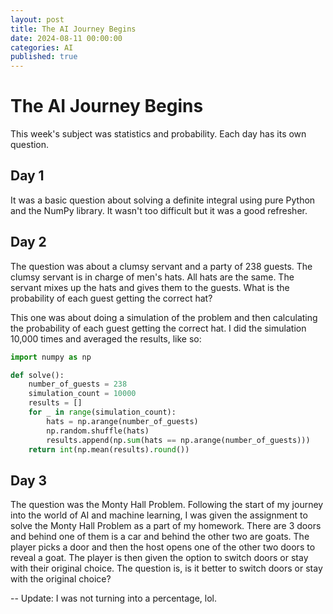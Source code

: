 ```yaml
---
layout: post
title: The AI Journey Begins
date: 2024-08-11 00:00:00
categories: AI
published: true
---
```


# The AI Journey Begins

This week's subject was statistics and probability. Each day has its own question.

## Day 1

It was a basic question about solving a definite integral using pure Python and the NumPy library. It wasn't too difficult but it was a good refresher.

## Day 2

The question was about a clumsy servant and a party of 238 guests. The clumsy servant is in charge of men's hats. All hats are the same. The servant mixes up the hats and gives them to the guests. What is the probability of each guest getting the correct hat?

This one was about doing a simulation of the problem and then calculating the probability of each guest getting the correct hat. I did the simulation 10,000 times and averaged the results, like so:

```python
import numpy as np

def solve():
    number_of_guests = 238
    simulation_count = 10000
    results = []
    for _ in range(simulation_count):
        hats = np.arange(number_of_guests)
        np.random.shuffle(hats)
        results.append(np.sum(hats == np.arange(number_of_guests)))
    return int(np.mean(results).round())
```

## Day 3

The question was the Monty Hall Problem. Following the start of my journey into the world of AI and machine learning, I was given the assignment to solve the Monty Hall Problem as a part of my homework. There are 3 doors and behind one of them is a car and behind the other two are goats. The player picks a door and then the host opens one of the other two doors to reveal a goat. The player is then given the option to switch doors or stay with their original choice. The question is, is it better to switch doors or stay with the original choice?

-- Update: I was not turning into a percentage, lol.
```
